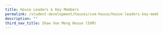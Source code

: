 ```yaml
---
title: House Leaders & Key Members
permalink: /student-development/houses/svm-house/house-leaders-key-members/
description: ""
third_nav_title: Shaw Vee Meng House (SVM)
---
```

